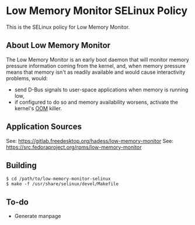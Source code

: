 Low Memory Monitor SELinux Policy
=================================

This is the SELinux policy for Low Memory Monitor.

## About Low Memory Monitor

The Low Memory Monitor is an early boot daemon that will monitor memory
pressure information coming from the kernel, and, when memory pressure means
that memory isn't as readily available and would cause interactivity problems, would:

- send D-Bus signals to user-space applications when memory is running low,
- if configured to do so and memory availability worsens, activate the kernel's
   [OOM](https://en.wikipedia.org/wiki/Out_of_memory) killer.

## Application Sources

See: https://gitlab.freedesktop.org/hadess/low-memory-monitor
See: https://src.fedoraproject.org/rpms/low-memory-monitor

## Building

```
$ cd /path/to/low-memory-monitor-selinux
$ make -f /usr/share/selinux/devel/Makefile
```

## To-do
 * Generate manpage